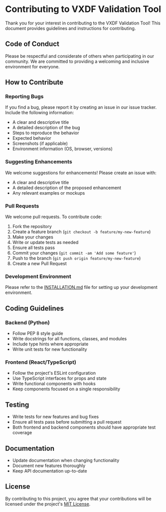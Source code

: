 # Contributing to VXDF Validation Tool

Thank you for your interest in contributing to the VXDF Validation Tool! This document provides guidelines and instructions for contributing.

## Code of Conduct

Please be respectful and considerate of others when participating in our community. We are committed to providing a welcoming and inclusive environment for everyone.

## How to Contribute

### Reporting Bugs

If you find a bug, please report it by creating an issue in our issue tracker. Include the following information:

- A clear and descriptive title
- A detailed description of the bug
- Steps to reproduce the behavior
- Expected behavior
- Screenshots (if applicable)
- Environment information (OS, browser, versions)

### Suggesting Enhancements

We welcome suggestions for enhancements! Please create an issue with:

- A clear and descriptive title
- A detailed description of the proposed enhancement
- Any relevant examples or mockups

### Pull Requests

We welcome pull requests. To contribute code:

1. Fork the repository
2. Create a feature branch (`git checkout -b feature/my-new-feature`)
3. Make your changes
4. Write or update tests as needed
5. Ensure all tests pass
6. Commit your changes (`git commit -am 'Add some feature'`)
7. Push to the branch (`git push origin feature/my-new-feature`)
8. Create a new Pull Request

### Development Environment

Please refer to the [INSTALLATION.md](INSTALLATION.md) file for setting up your development environment.

## Coding Guidelines

### Backend (Python)

- Follow PEP 8 style guide
- Write docstrings for all functions, classes, and modules
- Include type hints where appropriate
- Write unit tests for new functionality

### Frontend (React/TypeScript)

- Follow the project's ESLint configuration
- Use TypeScript interfaces for props and state
- Write functional components with hooks
- Keep components focused on a single responsibility

## Testing

- Write tests for new features and bug fixes
- Ensure all tests pass before submitting a pull request
- Both frontend and backend components should have appropriate test coverage

## Documentation

- Update documentation when changing functionality
- Document new features thoroughly
- Keep API documentation up-to-date

## License

By contributing to this project, you agree that your contributions will be licensed under the project's [MIT License](LICENSE). 